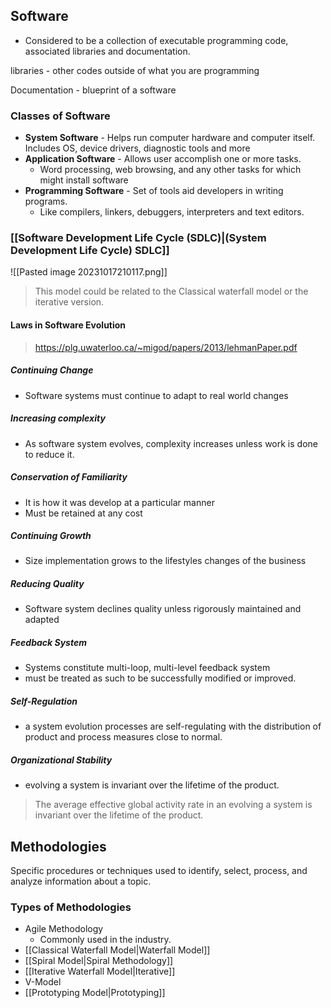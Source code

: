 ## Software
- Considered to be a collection of executable programming code, associated libraries and documentation.

libraries - other codes outside of what you are programming

Documentation - blueprint of a software

### Classes of Software
- **System Software** - Helps run computer hardware and computer itself. Includes OS, device drivers, diagnostic tools and more
- **Application Software** - Allows user accomplish one or more tasks. 
	- Word processing, web browsing, and any other tasks for which might install software
- **Programming Software** - Set of tools aid developers in writing programs.
	- Like compilers, linkers, debuggers, interpreters and text editors.

### [[Software Development Life Cycle (SDLC)|(System Development Life Cycle) SDLC]]

![[Pasted image 20231017210117.png]]
> This model could be related to the Classical waterfall model or the iterative version. 

#### Laws in Software Evolution
>https://plg.uwaterloo.ca/~migod/papers/2013/lehmanPaper.pdf

##### Continuing Change
- Software systems must continue to adapt to real world changes
##### Increasing complexity
- As software system evolves, complexity increases unless work is done to reduce it.
##### Conservation of Familiarity
- It is how it was develop at a particular manner
- Must be retained at any cost
##### Continuing Growth
- Size implementation grows to the lifestyles changes of the business
##### Reducing Quality
- Software system declines quality unless rigorously maintained and adapted
##### Feedback System
- Systems constitute multi-loop, multi-level feedback system 
- must  be treated as such to be successfully modified or improved.
##### Self-Regulation
- a system evolution processes are self-regulating with the distribution of product and process measures close to normal.
##### Organizational Stability
- evolving a system is invariant over the lifetime of the product.
>The average effective global activity rate in an evolving a system is invariant over the lifetime of the product.

## Methodologies

Specific procedures or techniques used to identify, select, process, and analyze information about a topic.

### Types of Methodologies
- Agile Methodology
	- Commonly used in the industry.
- [[Classical Waterfall Model|Waterfall Model]]
- [[Spiral Model|Spiral Methodology]]
- [[Iterative Waterfall Model|Iterative]]
- V-Model
- [[Prototyping Model|Prototyping]]


